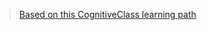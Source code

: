 > [Based on this CognitiveClass learning path](https://cognitiveclass.ai/learn/reactive-architecture-advanced)